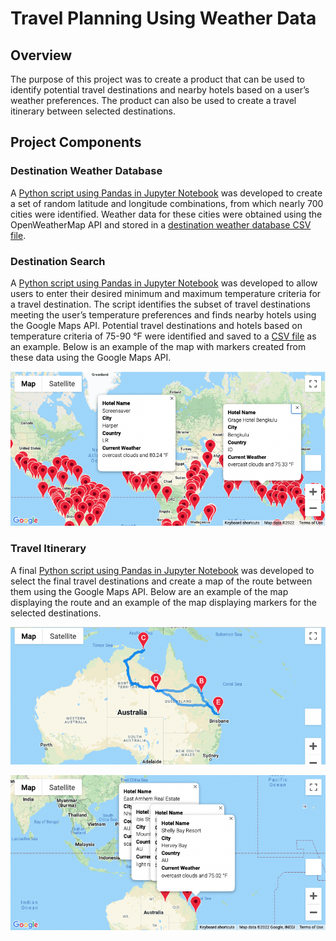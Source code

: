 # Travel Planning Using Weather Data

## Overview
The purpose of this project was to create a product that can be used to identify potential travel destinations and nearby hotels based on a user’s weather preferences. The product can also be used to create a travel itinerary between selected destinations. 

## Project Components

### Destination Weather Database
A [Python script using Pandas in Jupyter Notebook](Weather_Database/Weather_Database.ipynb) was developed to create a set of random latitude and longitude combinations, from which nearly 700 cities were identified. Weather data for these cities were obtained using the OpenWeatherMap API and stored in a [destination weather database CSV file](Weather_Database/WeatherPy_Database.csv). 

### Destination Search
A [Python script using Pandas in Jupyter Notebook]( Vacation_Search/Vacation_Search.ipynb) was developed to allow users to enter their desired minimum and maximum temperature criteria for a travel destination. The script identifies the subset of travel destinations meeting the user’s temperature preferences and finds nearby hotels using the Google Maps API. Potential travel destinations and hotels based on temperature criteria of 75-90 °F were identified and saved to a [CSV file]( Vacation_Search/WeatherPy_Vacation.csv) as an example. Below is an example of the map with markers created from these data using the Google Maps API.

 ![img1](Vacation_Search/WeatherPy_Vacation_Map.png)


### Travel Itinerary
A final [Python script using Pandas in Jupyter Notebook]( Vacation_Itinerary/Vacation_Itinerary.ipynb) was developed to select the final travel destinations and create a map of the route between them using the Google Maps API. Below are an example of the map displaying the route and an example of the map displaying markers for the selected destinations.

![img2]( Vacation_Itinerary/WeatherPy_Travel_Map.png)


![img3]( Vacation_Itinerary/WeatherPy_Travel_Map_Markers.png)
